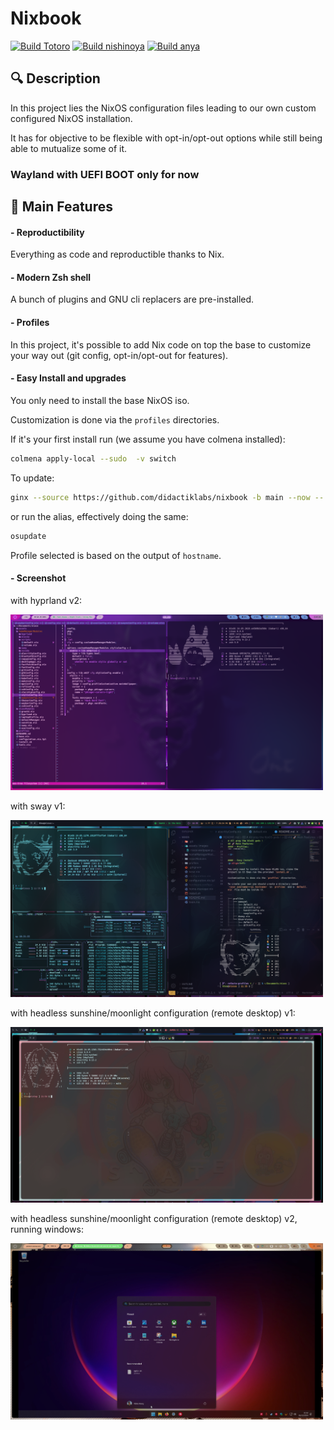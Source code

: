 # Nixbook

[![Build Totoro](https://github.com/didactiklabs/nixbook/actions/workflows/build-totoro.yaml/badge.svg)](https://github.com/didactiklabs/nixbook/actions/workflows/build-totoro.yaml)
[![Build nishinoya](https://github.com/didactiklabs/nixbook/actions/workflows/build-nishinoya.yaml/badge.svg)](https://github.com/didactiklabs/nixbook/actions/workflows/build-nishinoya.yaml)
[![Build anya](https://github.com/didactiklabs/nixbook/actions/workflows/build-anya.yaml/badge.svg)](https://github.com/didactiklabs/nixbook/actions/workflows/build-anya.yaml)

## 🔍 Description

<p align=left>

In this project lies the NixOS configuration files leading to our own custom configured NixOS installation.

It has for objective to be flexible with opt-in/opt-out options while still being able to mutualize some of it.

### Wayland with UEFI BOOT only for now

</p>

## 🚀 Main Features

#### - Reproductibility

<p align=left>

Everything as code and reproductible thanks to Nix.

</p>

#### - Modern Zsh shell

<p align=left>

A bunch of plugins and GNU cli replacers are pre-installed.

</p>

#### - Profiles

<p align=left>

In this project, it's possible to add Nix code on top the base to customize your way out (git config, opt-in/opt-out for features).

</p>

#### - Easy Install and upgrades

<p align=left>

You only need to install the base NixOS iso.

Customization is done via the `profiles` directories.

If it's your first install run (we assume you have colmena installed):

```bash
colmena apply-local --sudo  -v switch
```

To update:

```bash
ginx --source https://github.com/didactiklabs/nixbook -b main --now -- colmena apply-local --sudo
```

or run the alias, effectively doing the same:

```bash
osupdate
```

Profile selected is based on the output of `hostname`.

</p>

#### - Screenshot

with hyprland v2:

<img src="./assets/images/screenshot-demo-hyprland.png" alt="alt text" width="500">

with sway v1:

<img src="./assets/images/screenshot-demo-sway.png" alt="alt text" width="500">

with headless sunshine/moonlight configuration (remote desktop) v1:

<img src="./assets/images/screenshot-demo-sunshine.png" alt="alt text" width="500">

with headless sunshine/moonlight configuration (remote desktop) v2, running windows:

<img src="./assets/images/screenshot-demo-sunshine-windows.png" alt="alt text" width="500">
